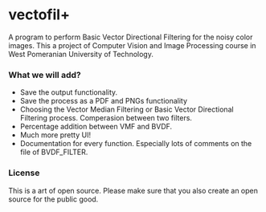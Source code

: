 # vectofil+
A program to perform Basic Vector Directional Filtering for the noisy color images. This a project of Computer Vision and Image Processing course in West Pomeranian University of Technology.

### What we will add?
- Save the output functionality.
- Save the process as a PDF and PNGs functionality
- Choosing the Vector Median Filtering or Basic Vector Directional Filtering process. Comperasion between two filters.
- Percentage addition between VMF and BVDF.
- Much more pretty UI!
- Documentation for every function. Especially lots of comments on the file of BVDF_FILTER.

### License
This is a art of open source. Please make sure that you also create an open source for the public good.
